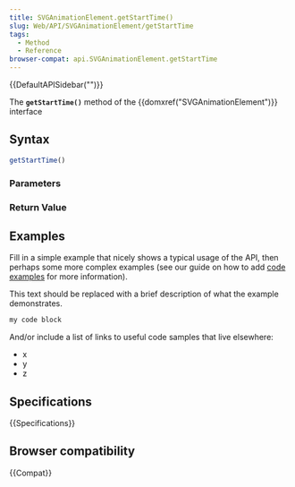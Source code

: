 ```yaml
---
title: SVGAnimationElement.getStartTime()
slug: Web/API/SVGAnimationElement/getStartTime
tags:
  - Method
  - Reference
browser-compat: api.SVGAnimationElement.getStartTime
---
```

{{DefaultAPISidebar("")}}

The **`getStartTime()`** method of the {{domxref("SVGAnimationElement")}} interface 

## Syntax

```js
getStartTime()
```

### Parameters



### Return Value



## Examples

Fill in a simple example that nicely shows a typical usage of the API, then perhaps some more complex examples (see our guide on how to add [code examples](/en-US/docs/MDN/Contribute/Structures/Code_examples) for more information).

This text should be replaced with a brief description of what the example demonstrates.

```js
my code block
```

And/or include a list of links to useful code samples that live elsewhere:

*   x
*   y
*   z

## Specifications

{{Specifications}}

## Browser compatibility

{{Compat}}

